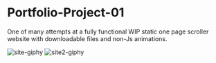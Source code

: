 # Portfolio-Project-01
One of many attempts at a fully functional WIP static one page scroller website with downloadable files and non-Js animations.

![site-giphy](https://user-images.githubusercontent.com/94889720/168604492-e406d42c-3b62-466a-abb8-3f664d800408.gif)
![site2-giphy](https://user-images.githubusercontent.com/94889720/168605058-a06025d3-430f-4b68-8ebb-446e5c521dcd.gif)
